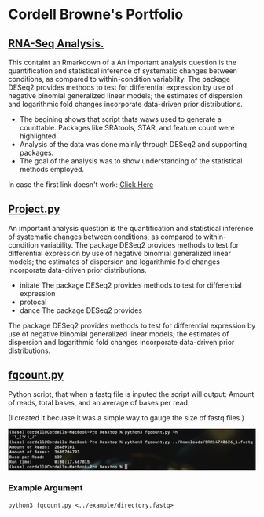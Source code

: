 # Cordell Browne's Portfolio

## [RNA-Seq Analysis.](https://c0rd3ll.github.io/RNAseq/)
This containt an Rmarkdown of a An important analysis question is the quantification and statistical inference of systematic changes between conditions, as compared to within-condition variability. The package DESeq2 provides methods to test for differential expression by use of negative binomial generalized linear models; the estimates of dispersion and logarithmic fold changes incorporate data-driven prior distributions.

* The begining shows that script thats waws used to generate a counttable. Packages like SRAtools, STAR, and feature count were highlighted.
* Analysis of the data was done mainly through DESeq2 and supporting packages. 
* The goal of the analysis was to show understanding of the statistical methods employed.


In case the first link doesn't work:  [Click Here](https://github.com/C0RD3LL/Portfolio/blob/main/RNA-seq.md)


## [Project.py](https://www.google.com/url?sa=i&url=https%3A%2F%2Fwww.livescience.com%2F54258-donkeys.html&psig=AOvVaw0teG2GWPcdSjzDhlSpdLUQ&ust=1641435693727000&source=images&cd=vfe&ved=0CAsQjRxqFwoTCIin_s3GmfUCFQAAAAAdAAAAABAD)
An important analysis question is the quantification and statistical inference of systematic changes between conditions, as compared to within-condition variability. The package DESeq2 provides methods to test for differential expression by use of negative binomial generalized linear models; the estimates of dispersion and logarithmic fold changes incorporate data-driven prior distributions.
* initate The package DESeq2 provides methods to test for differential expression 
* protocal
* dance The package DESeq2 provides 

The package DESeq2 provides methods to test for differential expression by use of negative binomial generalized linear models; the estimates of dispersion and logarithmic fold changes incorporate data-driven prior distributions.

## [fqcount.py](https://github.com/C0RD3LL/Portfolio/blob/main/fqcount.py)
Python script, that when a fastq file is inputed the script will output: Amount of reads, total bases, and an average of bases per read.

(I created it becuase it was a simple way to gauge the size of fastq files.)


![alt text](https://github.com/C0RD3LL/Portfolio/blob/main/extra/Screen%20Shot%202022-01-03%20at%208.10.32%20AM.png)

### Example Argument
```
python3 fqcount.py <../example/directory.fastq>
```
